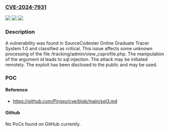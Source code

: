 ### [CVE-2024-7931](https://cve.mitre.org/cgi-bin/cvename.cgi?name=CVE-2024-7931)
![](https://img.shields.io/static/v1?label=Product&message=Online%20Graduate%20Tracer%20System&color=blue)
![](https://img.shields.io/static/v1?label=Version&message=%3D%201.0%20&color=brighgreen)
![](https://img.shields.io/static/v1?label=Vulnerability&message=CWE-89%20SQL%20Injection&color=brighgreen)

### Description

A vulnerability was found in SourceCodester Online Graduate Tracer System 1.0 and classified as critical. This issue affects some unknown processing of the file /tracking/admin/view_csprofile.php. The manipulation of the argument id leads to sql injection. The attack may be initiated remotely. The exploit has been disclosed to the public and may be used.

### POC

#### Reference
- https://github.com/Pingxy/cve/blob/main/sql3.md

#### Github
No PoCs found on GitHub currently.

